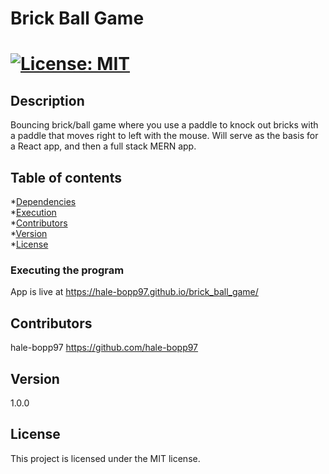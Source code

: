 
    
# Brick Ball Game
# [![License: MIT](https://img.shields.io/badge/License-MIT-yellow.svg)](https://opensource.org/licenses/MIT)

## Description
Bouncing brick/ball game where you use a paddle to knock out bricks with a paddle that moves right to left with the mouse. Will serve as the basis for a React app, and then a full stack MERN app.

## Table of contents
*[Dependencies](#dependencies)  
*[Execution](#installation)  
*[Contributors](#contributors)  
*[Version](#version)  
*[License](#license)

### Executing the program
App is live at https://hale-bopp97.github.io/brick_ball_game/

## Contributors
hale-bopp97 https://github.com/hale-bopp97

## Version
1.0.0

## License
This project is licensed under the MIT license.
